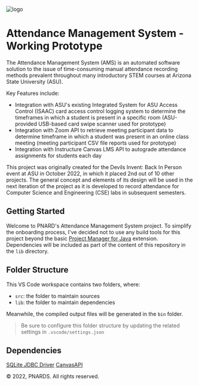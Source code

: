 ![logo](https://raw.githubusercontent.com/raoanmol/NARDS/main/ams-logo-small.jpg?token=GHSAT0AAAAAABWZIXLCK6SGSZXBZLXVTQSQY4TRFTA)
# Attendance Management System - Working Prototype
The Attendance Management System (AMS) is an automated software solution to the issue of time-consuming manual attendance recording methods prevalent throughout many introductory STEM courses at Arizona State University (ASU).

Key Features include:
- Integration with ASU's existing Integrated System for ASU Access Control (ISAAC) card access control logging system to determine the timeframes in which a student is present in a specific room (ASU-provided USB-based card swipe scanner used for prototype)
- Integration with Zoom API to retrieve meeting participant data to determine timeframe in which a student was present in an online class meeting (meeting participant CSV file reports used for prototype)
- Integration with Instructure Canvas LMS API to autograde attendance assignments for students each day

This project was originally created for the Devils Invent: Back In Person event at ASU in October 2022, in which it placed 2nd out of 10 other projects. The general concept and elements of its design will be used in the next iteration of the project as it is developed to record attendance for Computer Science and Engineering (CSE) labs in subsequent semesters.

## Getting Started

Welcome to PNARD's Attendance Management System project. To simplify the onboarding process, I've decided not to use any build tools for this project beyond the basic [Project Manager for Java](https://github.com/microsoft/vscode-java-dependency) extension.
Dependencies will be included as part of the content of this repository in the `lib` directory.

## Folder Structure

This VS Code workspace contains two folders, where:

- `src`: the folder to maintain sources
- `lib`: the folder to maintain dependencies

Meanwhile, the compiled output files will be generated in the `bin` folder.

> Be sure to configure this folder structure by updating the related settings in `.vscode/settings.json`

## Dependencies

[SQLite JDBC Driver](https://github.com/xerial/sqlite-jdbc)
[CanvasAPI](https://github.com/ucfopen/canvasapi)

&copy; 2022, PNARDS. All rights reserved.
